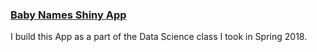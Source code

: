 ### [Baby Names Shiny App](http://www.domaghale.com/intro-to-data-science/shiny-app/)

I build this App as a part of the Data Science class I took in Spring 2018. 
